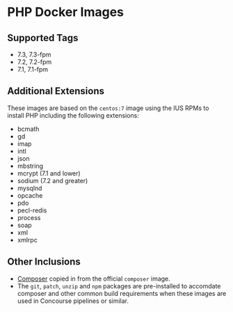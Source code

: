 # PHP Docker Images

## Supported Tags

* 7.3, 7.3-fpm
* 7.2, 7.2-fpm
* 7.1, 7.1-fpm

## Additional Extensions

These images are based on the `centos:7` image using the IUS RPMs to install PHP including the following extensions:

* bcmath
* gd
* imap
* intl
* json
* mbstring
* mcrypt (7.1 and lower)
* sodium (7.2 and greater)
* mysqlnd
* opcache
* pdo
* pecl-redis
* process
* soap
* xml
* xmlrpc

## Other Inclusions

* [Composer](https://hub.docker.com/_/composer) copied in from the official `composer` image.
* The `git`, `patch`, `unzip` and `npm` packages are pre-installed to accomdate composer and other common build requirements when these images are used in Concourse pipelines or similar.
